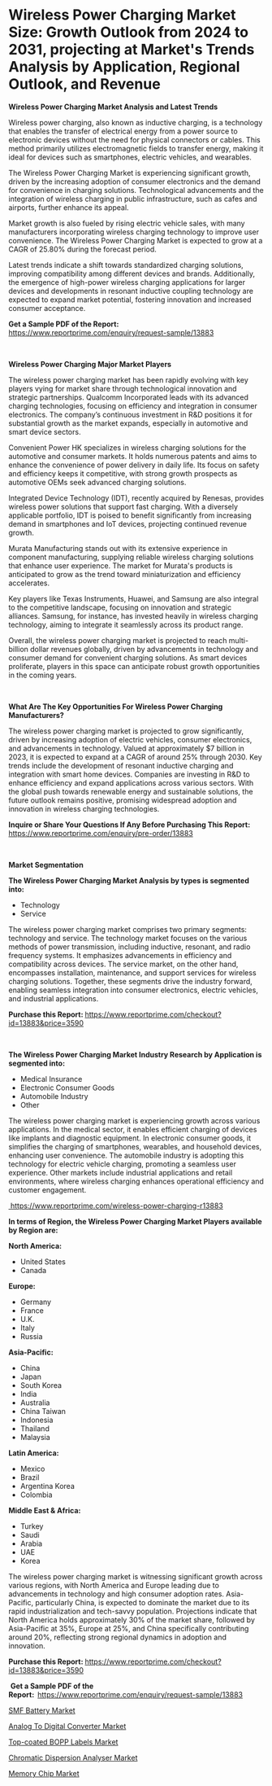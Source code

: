 <p><h1>Wireless Power Charging Market Size: Growth Outlook from 2024 to 2031, projecting at Market's Trends Analysis by Application, Regional Outlook, and Revenue</h1></p><p><strong>Wireless Power Charging Market Analysis and Latest Trends</strong></p>
<p><p>Wireless power charging, also known as inductive charging, is a technology that enables the transfer of electrical energy from a power source to electronic devices without the need for physical connectors or cables. This method primarily utilizes electromagnetic fields to transfer energy, making it ideal for devices such as smartphones, electric vehicles, and wearables.</p><p>The Wireless Power Charging Market is experiencing significant growth, driven by the increasing adoption of consumer electronics and the demand for convenience in charging solutions. Technological advancements and the integration of wireless charging in public infrastructure, such as cafes and airports, further enhance its appeal. </p><p>Market growth is also fueled by rising electric vehicle sales, with many manufacturers incorporating wireless charging technology to improve user convenience. The Wireless Power Charging Market is expected to grow at a CAGR of 25.80% during the forecast period. </p><p>Latest trends indicate a shift towards standardized charging solutions, improving compatibility among different devices and brands. Additionally, the emergence of high-power wireless charging applications for larger devices and developments in resonant inductive coupling technology are expected to expand market potential, fostering innovation and increased consumer acceptance.</p></p>
<p><strong>Get a Sample PDF of the Report:&nbsp;</strong> <a href="https://www.reportprime.com/enquiry/request-sample/13883">https://www.reportprime.com/enquiry/request-sample/13883</a></p>
<p>&nbsp;</p>
<p><strong>Wireless Power Charging Major Market Players</strong></p>
<p><p>The wireless power charging market has been rapidly evolving with key players vying for market share through technological innovation and strategic partnerships. Qualcomm Incorporated leads with its advanced charging technologies, focusing on efficiency and integration in consumer electronics. The company’s continuous investment in R&D positions it for substantial growth as the market expands, especially in automotive and smart device sectors.</p><p>Convenient Power HK specializes in wireless charging solutions for the automotive and consumer markets. It holds numerous patents and aims to enhance the convenience of power delivery in daily life. Its focus on safety and efficiency keeps it competitive, with strong growth prospects as automotive OEMs seek advanced charging solutions.</p><p>Integrated Device Technology (IDT), recently acquired by Renesas, provides wireless power solutions that support fast charging. With a diversely applicable portfolio, IDT is poised to benefit significantly from increasing demand in smartphones and IoT devices, projecting continued revenue growth.</p><p>Murata Manufacturing stands out with its extensive experience in component manufacturing, supplying reliable wireless charging solutions that enhance user experience. The market for Murata's products is anticipated to grow as the trend toward miniaturization and efficiency accelerates.</p><p>Key players like Texas Instruments, Huawei, and Samsung are also integral to the competitive landscape, focusing on innovation and strategic alliances. Samsung, for instance, has invested heavily in wireless charging technology, aiming to integrate it seamlessly across its product range. </p><p>Overall, the wireless power charging market is projected to reach multi-billion dollar revenues globally, driven by advancements in technology and consumer demand for convenient charging solutions. As smart devices proliferate, players in this space can anticipate robust growth opportunities in the coming years.</p></p>
<p>&nbsp;</p>
<p><strong>What Are The Key Opportunities For Wireless Power Charging Manufacturers?</strong></p>
<p><p>The wireless power charging market is projected to grow significantly, driven by increasing adoption of electric vehicles, consumer electronics, and advancements in technology. Valued at approximately $7 billion in 2023, it is expected to expand at a CAGR of around 25% through 2030. Key trends include the development of resonant inductive charging and integration with smart home devices. Companies are investing in R&D to enhance efficiency and expand applications across various sectors. With the global push towards renewable energy and sustainable solutions, the future outlook remains positive, promising widespread adoption and innovation in wireless charging technologies.</p></p>
<p><strong>Inquire or Share Your Questions If Any Before Purchasing This Report:</strong> <a href="https://www.reportprime.com/enquiry/pre-order/13883">https://www.reportprime.com/enquiry/pre-order/13883</a></p>
<p>&nbsp;</p>
<p><strong>Market Segmentation</strong></p>
<p><strong>The Wireless Power Charging Market Analysis by types is segmented into:</strong></p>
<p><ul><li>Technology</li><li>Service</li></ul></p>
<p><p>The wireless power charging market comprises two primary segments: technology and service. The technology market focuses on the various methods of power transmission, including inductive, resonant, and radio frequency systems. It emphasizes advancements in efficiency and compatibility across devices. The service market, on the other hand, encompasses installation, maintenance, and support services for wireless charging solutions. Together, these segments drive the industry forward, enabling seamless integration into consumer electronics, electric vehicles, and industrial applications.</p></p>
<p><strong>Purchase this Report:&nbsp;</strong><a href="https://www.reportprime.com/checkout?id=13883&price=3590">https://www.reportprime.com/checkout?id=13883&price=3590</a></p>
<p>&nbsp;</p>
<p><strong>The Wireless Power Charging Market Industry Research by Application is segmented into:</strong></p>
<p><ul><li>Medical Insurance</li><li>Electronic Consumer Goods</li><li>Automobile Industry</li><li>Other</li></ul></p>
<p><p>The wireless power charging market is experiencing growth across various applications. In the medical sector, it enables efficient charging of devices like implants and diagnostic equipment. In electronic consumer goods, it simplifies the charging of smartphones, wearables, and household devices, enhancing user convenience. The automobile industry is adopting this technology for electric vehicle charging, promoting a seamless user experience. Other markets include industrial applications and retail environments, where wireless charging enhances operational efficiency and customer engagement.</p></p>
<p><a href="https://www.reportprime.com/wireless-power-charging-r13883">&nbsp;https://www.reportprime.com/wireless-power-charging-r13883</a></p>
<p><strong>In terms of Region, the Wireless Power Charging Market Players available by Region are:</strong></p>
<p>
    <p> <strong> North America: </strong>
        <ul>
            <li>United States</li>
            <li>Canada</li>
        </ul>
        </p> 
    <p> <strong> Europe: </strong>
        <ul>
            <li>Germany</li>
            <li>France</li>
            <li>U.K.</li>
            <li>Italy</li>
            <li>Russia</li>
        </ul>
        </p> 
    <p> <strong> Asia-Pacific: </strong>
        <ul>
            <li>China</li>
            <li>Japan</li>
            <li>South Korea</li>
            <li>India</li>
            <li>Australia</li>
            <li>China Taiwan</li>
            <li>Indonesia</li>
            <li>Thailand</li>
            <li>Malaysia</li>
        </ul>
        </p> 
    <p> <strong> Latin America: </strong>
        <ul>
            <li>Mexico</li>
            <li>Brazil</li>
            <li>Argentina Korea</li>
            <li>Colombia</li>
        </ul>
        </p> 
    <p> <strong> Middle East & Africa: </strong>
        <ul>
            <li>Turkey</li>
            <li>Saudi</li>
            <li>Arabia</li>
            <li>UAE</li>
            <li>Korea</li>
        </ul>
    </p>
    </p>
<p><p>The wireless power charging market is witnessing significant growth across various regions, with North America and Europe leading due to advancements in technology and high consumer adoption rates. Asia-Pacific, particularly China, is expected to dominate the market due to its rapid industrialization and tech-savvy population. Projections indicate that North America holds approximately 30% of the market share, followed by Asia-Pacific at 35%, Europe at 25%, and China specifically contributing around 20%, reflecting strong regional dynamics in adoption and innovation.</p></p>
<p><strong>Purchase this Report: </strong><a href="https://www.reportprime.com/checkout?id=13883&price=3590">https://www.reportprime.com/checkout?id=13883&price=3590</a></p>
<p>&nbsp;<strong>Get a Sample PDF of the Report:&nbsp;&nbsp;</strong><a href="https://www.reportprime.com/enquiry/request-sample/13883">https://www.reportprime.com/enquiry/request-sample/13883</a></p>
<p><strong></strong></p>
<p><p><a href="https://issuu.com/reportprime-2/docs/smf-battery-market-size-2030.pptx_2b4b01af88d7a4">SMF Battery Market</a></p><p><a href="https://www.linkedin.com/pulse/analog-digital-converter-market-research-report-exploring-size-62ewe?trackingId=XXApL2v4QNqqzevXVpdkow%3D%3D">Analog To Digital Converter Market</a></p><p><a href="https://medium.com/@ransomohns1948/the-top-coated-bopp-labels-market-is-anticipated-to-experience-significant-growth-with-a-a603e8b7e6e8">Top-coated BOPP Labels Market</a></p><p><a href="https://medium.com/@ransomohns1948/the-chromatic-dispersion-analyser-industry-analysis-report-offers-a-comprehensive-and-current-95b5ee2ee030">Chromatic Dispersion Analyser Market</a></p><p><a href="https://www.linkedin.com/pulse/memory-chip-market-research-report-forecast-growth-prospects-ychle?trackingId=nKAVt1oRSEWR8xq%2BvVVU5w%3D%3D">Memory Chip Market</a></p></p>